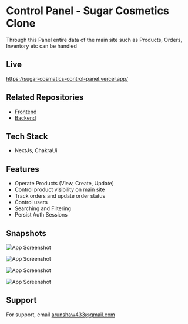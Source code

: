 # Control Panel - Sugar Cosmetics Clone

Through this Panel entire data of the main site such as Products, Orders, Inventory etc can be handled 

## Live

https://sugar-cosmatics-control-panel.vercel.app/

## Related Repositories

- <a href="https://github.com/Arun-ez/SUGAR_COSMETICS-clone"> Frontend </a>
- <a href="https://github.com/Arun-ez/sugar_cosmetics_backend"> Backend </a>


## Tech Stack

- NextJs, ChakraUi 


## Features

- Operate Products (View, Create, Update)
- Control product visibility on main site
- Track orders and update order status
- Control users
- Searching and Filtering
- Persist Auth Sessions
## Snapshots

![App Screenshot](https://sugar-cosmatics-control-panel.vercel.app/products.png)

![App Screenshot](https://sugar-cosmatics-control-panel.vercel.app/orders.png)

![App Screenshot](https://sugar-cosmatics-control-panel.vercel.app/orders_view.png)

![App Screenshot](https://sugar-cosmatics-control-panel.vercel.app/users.png)


## Support

For support, email arunshaw433@gmail.com

